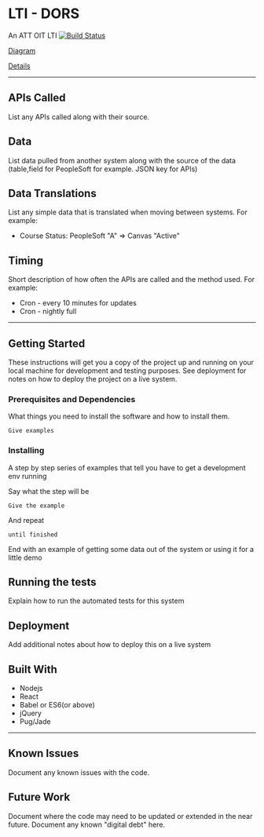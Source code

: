 # LTI - DORS

An ATT OIT LTI 
[![Build Status](https://ci.appdev.oit.umn.edu/buildStatus/icon?job=at-tools-test/oit-canvas-ppsft-lti-enroll-observer/master)](https://ci.appdev.oit.umn.edu/job/at-tools-test/job/oit-canvas-ppsft-lti-enroll-observer/job/master/)

[Diagram](link_to_diagram) 

[Details](link_to_details)

---
## APIs Called
List any APIs called along with their source.

## Data
List data pulled from another system along with the source of the data (table,field for PeopleSoft for example.  JSON key for APIs)

## Data Translations
List any simple data that is translated when moving between systems.  For example:
 * Course Status:  PeopleSoft "A" => Canvas "Active"

## Timing
Short description of how often the APIs are called and the method used.  For example:
 * Cron - every 10 minutes for updates
 * Cron - nightly full 

---

## Getting Started

These instructions will get you a copy of the project up and running on your local machine for development and testing purposes. See deployment for notes on how to deploy the project on a live system.


### Prerequisites and Dependencies

What things you need to install the software and how to install them.  

```
Give examples
```


### Installing

A step by step series of examples that tell you have to get a development env running

Say what the step will be

```
Give the example
```

And repeat

```
until finished
```

End with an example of getting some data out of the system or using it for a little demo


## Running the tests

Explain how to run the automated tests for this system


## Deployment

Add additional notes about how to deploy this on a live system


## Built With

* Nodejs
* React
* Babel or ES6(or above)
* jQuery
* Pug/Jade

---

## Known Issues

Document any known issues with the code.


## Future Work

Document where the code may need to be updated or extended in the near future.  Document any known "digital debt" here.

